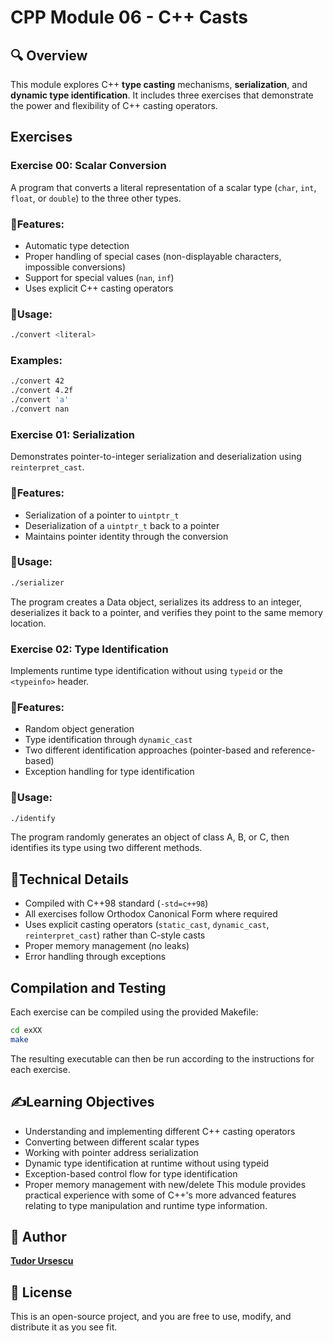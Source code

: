 # CPP Module 06 - C++ Casts

## 🔍 Overview
This module explores C++ **type casting** mechanisms, **serialization**, and **dynamic type identification**. It includes three exercises that demonstrate the power and flexibility of C++ casting operators.

## Exercises
### Exercise 00: Scalar Conversion
A program that converts a literal representation of a scalar type (`char`, `int`, `float`, or `double`) to the three other types.

### 📝Features:
- Automatic type detection
- Proper handling of special cases (non-displayable characters, impossible conversions)
- Support for special values (`nan`, `inf`)
- Uses explicit C++ casting operators

### 📐Usage:
```sh
./convert <literal>
```
### Examples:
```sh
./convert 42
./convert 4.2f
./convert 'a'
./convert nan
```
### Exercise 01: Serialization
Demonstrates pointer-to-integer serialization and deserialization using `reinterpret_cast`.

### 📝Features:
- Serialization of a pointer to `uintptr_t`
- Deserialization of a `uintptr_t` back to a pointer
- Maintains pointer identity through the conversion

### 📐Usage:
```sh
./serializer
```
The program creates a Data object, serializes its address to an integer, deserializes it back to a pointer, and verifies they point to the same memory location.

### Exercise 02: Type Identification
Implements runtime type identification without using `typeid` or the `<typeinfo>` header.

### 📝Features:
- Random object generation
- Type identification through `dynamic_cast`
- Two different identification approaches (pointer-based and reference-based)
- Exception handling for type identification

### 📐Usage:
```sh
./identify
```
The program randomly generates an object of class A, B, or C, then identifies its type using two different methods.

## 🤖Technical Details
- Compiled with C++98 standard (`-std=c++98`)
- All exercises follow Orthodox Canonical Form where required
- Uses explicit casting operators (`static_cast`, `dynamic_cast`, `reinterpret_cast`) rather than C-style casts
- Proper memory management (no leaks)
- Error handling through exceptions

## Compilation and Testing
Each exercise can be compiled using the provided Makefile:
```sh
cd exXX
make
```
The resulting executable can then be run according to the instructions for each exercise.

## ✍️Learning Objectives
- Understanding and implementing different C++ casting operators
- Converting between different scalar types
- Working with pointer address serialization
- Dynamic type identification at runtime without using typeid
- Exception-based control flow for type identification
- Proper memory management with new/delete
This module provides practical experience with some of C++'s more advanced features relating to type manipulation and runtime type information.

## 👥 Author
[**Tudor Ursescu**](https://github.com/Tudor-Ursescu)
## 📜 License
This is an open-source project, and you are free to use, modify, and distribute it as you see fit.